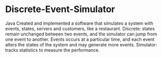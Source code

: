 # Discrete-Event-Simulator
Java
Created and implemented a software that simulates a system with events, states, servers and customers, like a restaurant.
Discrete: states remain unchanged between two events, and the simulator can jump from one event to another.
Events occurs at a particular time, and each event alters the states of the system and may generate more events.
Simulator: tracks statistics to measure the performance.
